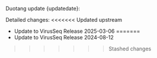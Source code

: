 Duotang update {updatedate}:  

Detailed changes:
<<<<<<< Updated upstream
* Update to VirusSeq Release 2025-03-06 
=======
* Update to VirusSeq Release 2024-08-12 
>>>>>>> Stashed changes

